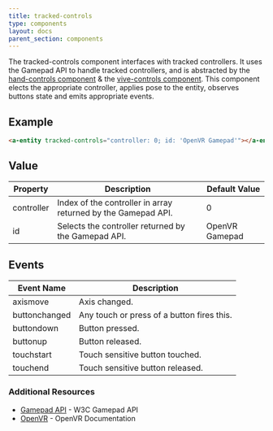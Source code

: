 ```yaml
---
title: tracked-controls
type: components
layout: docs
parent_section: components
---
```


[handcontrols]: ./hand-controls.md
[vivecontrols]: ./vive-controls.md

The tracked-controls component interfaces with tracked controllers. 
It uses the Gamepad API to handle tracked controllers, 
and is abstracted by the [hand-controls component][handcontrols] & the [vive-controls component][vivecontrols].
This component elects the appropriate controller, applies pose to the entity, observes buttons state and emits appropriate events.


## Example

```html
<a-entity tracked-controls="controller: 0; id: 'OpenVR Gamepad'"></a-entity>
```

## Value

| Property    | Description                                                    | Default Value    |
|-------------|----------------------------------------------------------------|------------------|
| controller  | Index of the controller in array returned by the Gamepad API.  | 0                |
| id          | Selects the controller returned by the Gamepad API.            | OpenVR Gamepad   |

## Events

| Event Name     | Description                                |
|----------------|--------------------------------------------|
| axismove       | Axis changed.                              |
| buttonchanged  | Any touch or press of a button fires this. |
| buttondown     | Button pressed.                            |
| buttonup       | Button released.                           |
| touchstart     | Touch sensitive button touched.            |
| touchend       | Touch sensitive button released.           |

### Additional Resources

- [Gamepad API][gamepadAPI] - W3C Gamepad API
- [OpenVR][openVR] - OpenVR Documentation

[gamepadAPI]: https://developer.mozilla.org/en-US/docs/Web/API/Gamepad_API
[openVR]: https://github.com/ValveSoftware/openvr/wiki/API-Documentation
